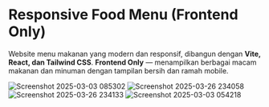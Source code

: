 # Responsive Food Menu (Frontend Only)

Website menu makanan yang modern dan responsif, dibangun dengan **Vite, React, dan Tailwind CSS**.
**Frontend Only** — menampilkan berbagai macam makanan dan minuman dengan tampilan bersih dan ramah mobile.

![Screenshot 2025-03-03 085302](https://github.com/user-attachments/assets/88c090b1-6fe0-4746-a1d7-bd221dc35161)
![Screenshot 2025-03-26 234058](https://github.com/user-attachments/assets/dabc8716-5c8b-4ede-ad6e-c46e767a09b9)
![Screenshot 2025-03-26 234133](https://github.com/user-attachments/assets/e7b9800a-4cc4-4ab4-9c0a-dcfde0ab0734)
![Screenshot 2025-03-03 054218](https://github.com/user-attachments/assets/52f11ff0-b751-4610-a11d-c2bf4e06fc5f)
